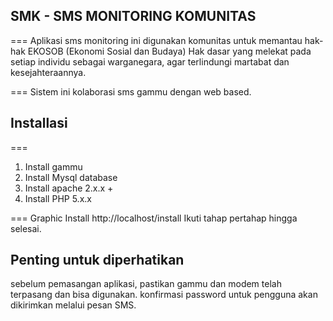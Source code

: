 ## SMK - SMS MONITORING KOMUNITAS
===
Aplikasi sms monitoring ini digunakan komunitas untuk memantau hak-hak EKOSOB (Ekonomi Sosial dan Budaya) 
Hak dasar yang melekat pada setiap individu sebagai warganegara, agar terlindungi martabat dan kesejahteraannya. 

===
Sistem ini kolaborasi sms gammu dengan web based. 
## Installasi
===
1. Install gammu
2. Install Mysql database
3. Install apache 2.x.x +
4. Install PHP 5.x.x 

===
Graphic Install
http://localhost/install
Ikuti tahap pertahap hingga selesai.

## Penting untuk diperhatikan
sebelum pemasangan aplikasi, pastikan gammu dan modem telah terpasang dan bisa digunakan. konfirmasi password untuk pengguna akan dikirimkan melalui pesan SMS.
